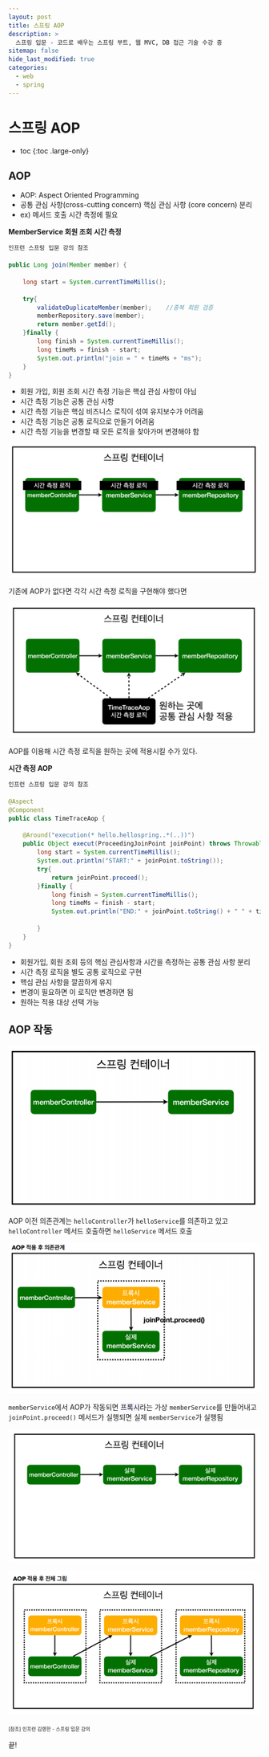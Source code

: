 ```yaml
---
layout: post
title: 스프링 AOP
description: >
  스프링 입문 - 코드로 배우는 스프링 부트, 웹 MVC, DB 접근 기술 수강 중
sitemap: false
hide_last_modified: true
categories:
  - web
  - spring
---
```


# 스프링 AOP

* toc
{:toc .large-only}

## AOP

- AOP: Aspect Oriented Programming
- 공통 관심 사항(cross-cutting concern) 핵심 관심 사항 (core concern) 분리
- ex) 메서드 호출 시간 측정에 필요


__MemberService 회원 조회 시간 측정__

```java
인프런 스프링 입문 강의 참조

public Long join(Member member) {

    long start = System.currentTimeMillis();

    try{
        validateDuplicateMember(member);    //중복 회원 검증
        memberRepository.save(member);
        return member.getId();
    }finally {
        long finish = System.currentTimeMillis();
        long timeMs = finish - start;
        System.out.println("join = " + timeMs + "ms");
    }
}
```
- 회원 가입, 회원 조회 시간 측정 기능은 핵심 관심 사항이 아님
- 시간 측정 기능은 공통 관심 사항
- 시간 측정 기능은 핵심 비즈니스 로직이 섞여 유지보수가 어려움
- 시간 측정 기능은 공통 로직으로 만들기 어려움
- 시간 측정 기능을 변경할 때 모든 로직을 찾아가며 변경해야 함

![그림1](/assets/img/spring/before_aop.png)  

기존에 AOP가 없다면 각각 시간 측정 로직을 구현해야 했다면

![그림2](/assets/img/spring/after_aop.png)  

AOP를 이용해 시간 측정 로직을 원하는 곳에 적용시킬 수가 있다.

__시간 측정 AOP__

```java
인프런 스프링 입문 강의 참조

@Aspect
@Component
public class TimeTraceAop {

    @Around("execution(* hello.hellospring..*(..))")
    public Object execut(ProceedingJoinPoint joinPoint) throws Throwable{
        long start = System.currentTimeMillis();
        System.out.println("START:" + joinPoint.toString());
        try{
            return joinPoint.proceed();
        }finally {
            long finish = System.currentTimeMillis();
            long timeMs = finish - start;
            System.out.println("END:" + joinPoint.toString() + " " + timeMs + "ms");

        }
    }
}
```
- 회원가입, 회원 조회 등의 핵심 관심사항과 시간을 측정하는 공통 관심 사항 분리
- 시간 측정 로직을 별도 공통 로직으로 구현
- 핵심 관심 사항을 깔끔하게 유지
- 변경이 필요하면 이 로직만 변경하면 됨
- 원하는 적용 대상 선택 가능

## AOP 작동

![그림3](/assets/img/spring/di_before_aop.png)  

AOP 이전 의존관계는 `helloController`가 `helloService`를 의존하고 있고 `helloController` 메서드 호출하면 `helloService` 메서드 호출 

![그림4](/assets/img/spring/di_after_aop.png)  

`memberService`에서 AOP가 작동되면 <span style='background-color: #f5f0ff'>프록시</span>라는 가상 `memberService`를 만들어내고 `joinPoint.proceed()` 메서드가 실행되면 실제 `memberService`가 실행됨

![그림5](/assets/img/spring/structure_before_aop.png)  

![그림6](/assets/img/spring/structure_after_aop.png)  




<span style="font-size:70%">[참조] 인프런 김영한 - 스프링 입문 강의</span>

끝!